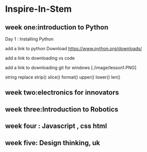 # Inspire-In-Stem

## week one:introduction to Python
Day 1 : Installing Python

add a link to python Download
https://www.python.org/downloads/

add a link to downloading vs code

add a link to downloading git for windows
[./image/lesson1.PNG]

string
replace
strip()
slice()
format()
upper()
lower()
len()
## week two:electronics for innovators

## week three:Introduction to Robotics

## week four : Javascript , css  html

## week five: Design thinking, uk 
